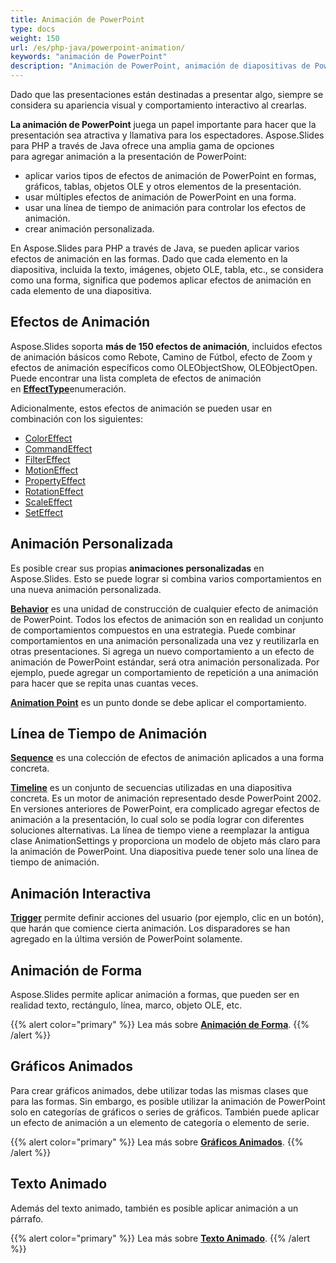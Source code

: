 ```yaml
---
title: Animación de PowerPoint
type: docs
weight: 150
url: /es/php-java/powerpoint-animation/
keywords: "animación de PowerPoint"
description: "Animación de PowerPoint, animación de diapositivas de PowerPoint con Aspose.Slides."
---
```


Dado que las presentaciones están destinadas a presentar algo, siempre se considera su apariencia visual y comportamiento interactivo al crearlas.

**La animación de PowerPoint** juega un papel importante para hacer que la presentación sea atractiva y llamativa para los espectadores. Aspose.Slides para PHP a través de Java ofrece una amplia gama de opciones para agregar animación a la presentación de PowerPoint:

- aplicar varios tipos de efectos de animación de PowerPoint en formas, gráficos, tablas, objetos OLE y otros elementos de la presentación.
- usar múltiples efectos de animación de PowerPoint en una forma.
- usar una línea de tiempo de animación para controlar los efectos de animación.
- crear animación personalizada.

En Aspose.Slides para PHP a través de Java, se pueden aplicar varios efectos de animación en las formas. Dado que cada elemento en la diapositiva, incluida la texto, imágenes, objeto OLE, tabla, etc., se considera como una forma, significa que podemos aplicar efectos de animación en cada elemento de una diapositiva.


## **Efectos de Animación**
Aspose.Slides soporta **más de 150 efectos de animación**, incluidos efectos de animación básicos como Rebote, Camino de Fútbol, efecto de Zoom y efectos de animación específicos como OLEObjectShow, OLEObjectOpen. Puede encontrar una lista completa de efectos de animación en [**EffectType**](https://reference.aspose.com/slides/net/aspose.slides.animation/effecttype)enumeración.

Adicionalmente, estos efectos de animación se pueden usar en combinación con los siguientes:

- [ColorEffect](https://reference.aspose.com/slides/php-java/aspose.slides/ColorEffect)
- [CommandEffect](https://reference.aspose.com/slides/php-java/aspose.slides/CommandEffect)
- [FilterEffect](https://reference.aspose.com/slides/php-java/aspose.slides/FilterEffect)
- [MotionEffect](https://reference.aspose.com/slides/php-java/aspose.slides/MotionEffect)
- [PropertyEffect](https://reference.aspose.com/slides/php-java/aspose.slides/PropertyEffect)
- [RotationEffect](https://reference.aspose.com/slides/php-java/aspose.slides/RotationEffect)
- [ScaleEffect](https://reference.aspose.com/slides/php-java/aspose.slides/ScaleEffect)
- [SetEffect](https://reference.aspose.com/slides/php-java/aspose.slides/SetEffect)

## **Animación Personalizada**
Es posible crear sus propias **animaciones personalizadas** en Aspose.Slides. 
Esto se puede lograr si combina varios comportamientos en una nueva animación personalizada.

[**Behavior**](https://reference.aspose.com/slides/php-java/aspose.slides/Behavior) es una unidad de construcción de cualquier efecto de animación de PowerPoint. Todos los efectos de animación son en realidad un conjunto de comportamientos compuestos en una estrategia. Puede combinar comportamientos en una animación personalizada una vez y reutilizarla en otras presentaciones. Si agrega un nuevo comportamiento a un efecto de animación de PowerPoint estándar, será otra animación personalizada. Por ejemplo, puede agregar un comportamiento de repetición a una animación para hacer que se repita unas cuantas veces.

[**Animation Point**](https://reference.aspose.com/slides/php-java/aspose.slides/Point) es un punto donde se debe aplicar el comportamiento.

## **Línea de Tiempo de Animación**
[**Sequence**](https://reference.aspose.com/slides/php-java/aspose.slides/Sequence) es una colección de efectos de animación aplicados a una forma concreta.

[**Timeline**](https://reference.aspose.com/slides/php-java/aspose.slides/AnimationTimeLine) es un conjunto de secuencias utilizadas en una diapositiva concreta. Es un motor de animación representado desde PowerPoint 2002. En versiones anteriores de PowerPoint, era complicado agregar efectos de animación a la presentación, lo cual solo se podía lograr con diferentes soluciones alternativas. La línea de tiempo viene a reemplazar la antigua clase AnimationSettings y proporciona un modelo de objeto más claro para la animación de PowerPoint. Una diapositiva puede tener solo una línea de tiempo de animación.

## **Animación Interactiva**
[**Trigger**](https://reference.aspose.com/slides/php-java/aspose.slides/EffectTriggerType) permite definir acciones del usuario (por ejemplo, clic en un botón), que harán que comience cierta animación. Los disparadores se han agregado en la última versión de PowerPoint solamente.

## **Animación de Forma**
Aspose.Slides permite aplicar animación a formas, que pueden ser en realidad texto, rectángulo, línea, marco, objeto OLE, etc.

{{% alert color="primary" %}} 
Lea más sobre [**Animación de Forma**](/slides/es/php-java/shape-animation/).
{{% /alert %}}

## **Gráficos Animados**
Para crear gráficos animados, debe utilizar todas las mismas clases que para las formas. Sin embargo, es posible utilizar la animación de PowerPoint solo en categorías de gráficos o series de gráficos. También puede aplicar un efecto de animación a un elemento de categoría o elemento de serie.

{{% alert color="primary" %}} 
Lea más sobre [**Gráficos Animados**](/slides/es/php-java/animated-charts/).
{{% /alert %}}

## **Texto Animado**
Además del texto animado, también es posible aplicar animación a un párrafo.

{{% alert color="primary" %}} 
Lea más sobre [**Texto Animado**](/slides/es/php-java/animated-text/).
{{% /alert %}}